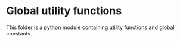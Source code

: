 # Global utility functions

This folder is a python module containing utility functions and global constants.